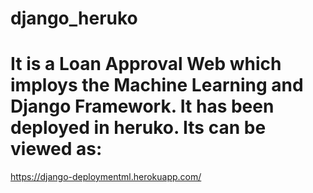 # django_heruko
# It is a Loan Approval Web which imploys the Machine Learning and Django Framework. It has been deployed in heruko. Its can be viewed as:
https://django-deploymentml.herokuapp.com/
